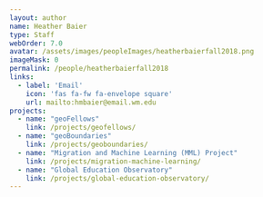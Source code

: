 ```yaml
---
layout: author
name: Heather Baier
type: Staff
webOrder: 7.0
avatar: /assets/images/peopleImages/heatherbaierfall2018.png
imageMask: 0
permalink: /people/heatherbaierfall2018
links:
  - label: 'Email'
    icon: 'fas fa-fw fa-envelope square'
    url: mailto:hmbaier@email.wm.edu
projects:
  - name: "geoFellows"
    link: /projects/geofellows/
  - name: "geoBoundaries"
    link: /projects/geoboundaries/
  - name: "Migration and Machine Learning (MML) Project"
    link: /projects/migration-machine-learning/
  - name: "Global Education Observatory"
    link: /projects/global-education-observatory/
---
```

